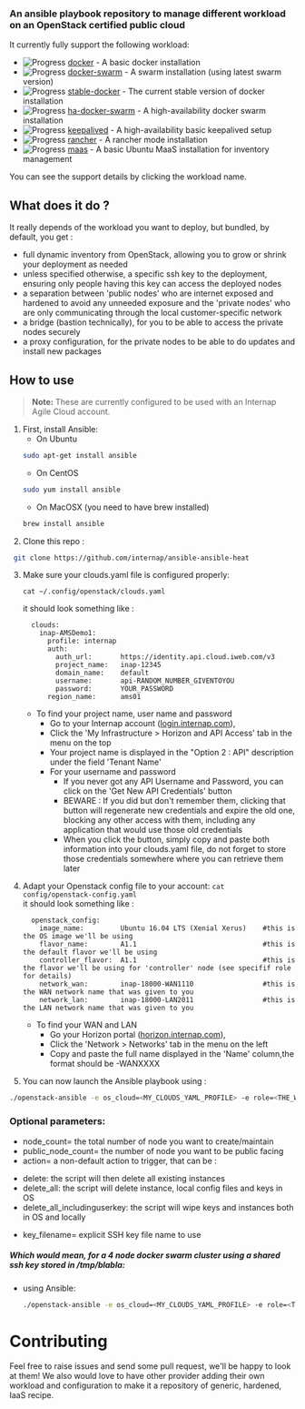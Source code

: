 ### An ansible playbook repository to manage different workload on an OpenStack certified public cloud


It currently fully support the following workload:
+ ![Progress](http://progressed.io/bar/100)   [docker](/roles/docker) - A basic docker installation
+ ![Progress](http://progressed.io/bar/100)   [docker-swarm](/roles/docker-swarm) - A swarm installation (using latest swarm version)
+ ![Progress](http://progressed.io/bar/100)   [stable-docker](/roles/stable-docker)  - The current stable version of docker installation
+ ![Progress](http://progressed.io/bar/20)    [ha-docker-swarm](/roles/ha-docker-swarm) - A high-availability docker swarm installation
+ ![Progress](http://progressed.io/bar/40)    [keepalived](/roles/keepalived) - A high-availability basic keepalived setup
+ ![Progress](http://progressed.io/bar/20)    [rancher](/roles/rancher) - A rancher mode installation
+ ![Progress](http://progressed.io/bar/40)    [maas](/roles/maas)  - A basic Ubuntu MaaS installation for inventory management

You can see the support details by clicking the workload name.

## What does it do ?
It really depends of the workload you want to deploy, but bundled, by default, you get :
- full dynamic inventory from OpenStack, allowing you to grow or shrink your deployment as needed
- unless specified otherwise, a specific ssh key to the deployment, ensuring only
people having this key can access the deployed nodes
- a separation between 'public nodes' who are internet exposed and hardened to
avoid any unneeded exposure and the 'private nodes' who are only communicating
through the local customer-specific network
- a bridge (bastion technically), for you to be able to access the private nodes securely
- a proxy configuration, for the private nodes to be able to do updates and install new packages

## How to use
> **Note:** These are currently configured to be used with an Internap Agile Cloud account.

1. First, install Ansible:
   * On Ubuntu
   ```bash
   sudo apt-get install ansible
   ```
   * On CentOS
   ```bash
   sudo yum install ansible
   ```
   * On MacOSX (you need to have brew installed)
   ```bash
   brew install ansible
   ```
2. Clone this repo :
  ```bash
   git clone https://github.com/internap/ansible-ansible-heat
  ```
3. Make sure your clouds.yaml file is configured properly:
    ```
    cat ~/.config/openstack/clouds.yaml
    ```
    it should look something like :
      ```text
        clouds:
          inap-AMSDemo1:
            profile: internap
            auth:
              auth_url:       https://identity.api.cloud.iweb.com/v3
              project_name:   inap-12345
              domain_name:    default
              username:       api-RANDOM_NUMBER_GIVENTOYOU
              password:       YOUR_PASSWORD
            region_name:      ams01
      ```

    * To find your project name, user name and password
      * Go to your Internap account ([login.internap.com](https://login.internap.com)),
      * Click the 'My Infrastructure > Horizon and API Access' tab in the menu on the top
      * Your project name is displayed in the "Option 2 : API" description under the field 'Tenant Name'
      * For your username and password
        * If you never got any API Username and Password, you can click on the 'Get New API Credentials' button
        * BEWARE : If you did but don't remember them, clicking that button will regenerate new credentials and expire the old one, blocking any other access with them, including any application that would use those old credentials
        * When you click the button, simply copy and paste both information into your clouds.yaml file, do not forget to store those credentials somewhere where you can retrieve them later

  3. Adapt your Openstack config file to your account:
    ```
    cat config/openstack-config.yaml
    ```    
    it should look something like :
      ```text
        openstack_config:
          image_name:         Ubuntu 16.04 LTS (Xenial Xerus)    #this is the OS image we'll be using
          flavor_name:        A1.1                               #this is the default flavor we'll be using
          controller_flavor:  A1.1                               #this is the flavor we'll be using for 'controller' node (see specifif role for details)
          network_wan:        inap-18000-WAN1110                 #this is the WAN network name that was given to you
          network_lan:        inap-18000-LAN2011                 #this is the LAN network name that was given to you
      ```

      * To find your WAN and LAN
        * Go your Horizon portal ([horizon.internap.com](https://horizon.internap.com)),
        * Click the 'Network > Networks' tab in the menu on the left
        * Copy and paste the full name displayed in the 'Name' column,the format should be <YOURPROJECTNAME>-WANXXXX

5. You can now launch the Ansible playbook using :
  ```bash
  ./openstack-ansible -e os_cloud=<MY_CLOUDS_YAML_PROFILE> -e role=<THE_WORKLOAD_NAME>
  ```

### Optional parameters:
* node_count= the total number of node you want to create/maintain
* public_node_count= the number of node you want to be public facing
* action= a non-default action to trigger, that can be :
 - delete: the script will then delete all existing instances
 - delete_all: the script will delete instance, local config files and keys in OS
 - delete_all_includinguserkey: the script will wipe keys and instances both in OS and locally
* key_filename= explicit SSH key file name to use

##### Which would mean, for a 4 node docker swarm cluster using a shared ssh key stored in /tmp/blabla:
* using Ansible:
  ```bash
  ./openstack-ansible -e os_cloud=<MY_CLOUDS_YAML_PROFILE> -e role=<THE_WORKLOAD_NAME> -e node_count=4 -e key_filename=/tmp/blabla
  ```

# Contributing
Feel free to raise issues and send some pull request, we'll be happy to look at them!
We also would love to have other provider adding their own workload and configuration
to make it a repository of generic, hardened, IaaS recipe.  
